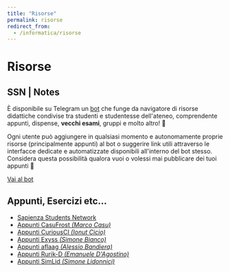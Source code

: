 ```yaml
---
title: "Risorse"
permalink: risorse
redirect_from:
  - /informatica/risorse
---
```


# Risorse

## SSN | Notes

È disponibile su Telegram un [bot](https://t.me/SSN_Notes_Bot) che funge da navigatore di risorse didattiche condivise tra studenti e studentesse dell'ateneo, comprendente appunti, dispense, **vecchi esami**, gruppi e molto altro! 🚀

Ogni utente può aggiungere in qualsiasi momento e autonomamente proprie risorse (principalmente appunti) al bot o suggerire link utili attraverso le interfacce dedicate e automatizzate disponibili all'interno del bot stesso. Considera questa possibilità qualora vuoi o volessi mai pubblicare dei tuoi appunti 🙂

[Vai al bot](https://t.me/SSN_Notes_Bot)

## Appunti, Esercizi etc...

- [Sapienza Students Network](https://github.com/orgs/sapienzastudentsnetwork/repositories)
- [Appunti CasuFrost _(Marco Casu)_](https://github.com/CasuFrost/University_notes)
- [Appunti CuriousCI _(Ionut Cicio)_](https://curiousci.github.io/university/)
- [Appunti Exyss _(Simone Bianco)_](https://github.com/Exyss/university-notes)
- [Appunti aflaag _(Alessio Bandiera)_](https://github.com/aflaag-notes)
- [Appunti Rurik-D _(Emanuele D'Agostino)_](https://github.com/Rurik-D/University-notes)
- [Appunti SimLid _(Simone Lidonnici)_](https://github.com/SimoneLid/Notes-Informatica)

